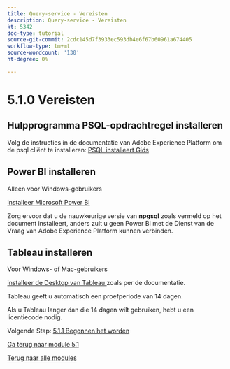 ```yaml
---
title: Query-service - Vereisten
description: Query-service - Vereisten
kt: 5342
doc-type: tutorial
source-git-commit: 2cdc145d7f3933ec593db4e6f67b60961a674405
workflow-type: tm+mt
source-wordcount: '130'
ht-degree: 0%

---
```


# 5.1.0 Vereisten

## Hulpprogramma PSQL-opdrachtregel installeren

Volg de instructies in de documentatie van Adobe Experience Platform om de psql cliënt te installeren:
[ PSQL installeert Gids ](https://experienceleague.adobe.com/docs/experience-platform/query/clients/psql.html)

## Power BI installeren

Alleen voor Windows-gebruikers

[ installeer Microsoft Power BI ](https://experienceleague.adobe.com/docs/experience-platform/query/clients/power-bi.html)

Zorg ervoor dat u de nauwkeurige versie van **npgsql** zoals vermeld op het document installeert, anders zult u geen Power BI met de Dienst van de Vraag van Adobe Experience Platform kunnen verbinden.

## Tableau installeren

Voor Windows- of Mac-gebruikers

[ installeer de Desktop van Tableau ](https://experienceleague.adobe.com/docs/experience-platform/query/clients/tableau.html) zoals per de documentatie.

Tableau geeft u automatisch een proefperiode van 14 dagen.

Als u Tableau langer dan die 14 dagen wilt gebruiken, hebt u een licentiecode nodig.

Volgende Stap: [ 5.1.1 Begonnen het worden ](./ex1.md)

[Ga terug naar module 5.1](./query-service.md)

[Terug naar alle modules](../../../overview.md)
